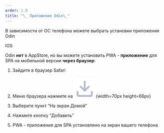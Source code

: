 ```yaml
---
order: 1.9
title: "\_ Приложение Odin\_"
---
```


В зависимости от ОС телефона можете выбрать установки приложения Odin

IOS

Odin **нет** в AppStore, но вы можете установить PWA - **приложение** для SPA на мобильной версии **через браузер**:

1. Зайдите в браузер Safari

2. Меню браузера нажмите на ![](./_index-3.png){width=70px height=66px}

3. Выберите пункт “На экран Домой”

4. Нажмите кнопку “Добавить”

5. PWA - приложение для SPA установлено на экран вашего телефона